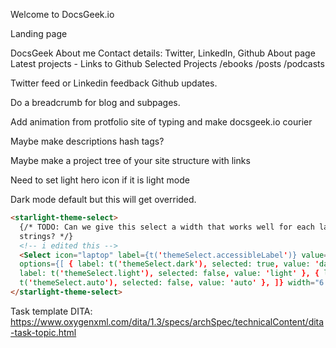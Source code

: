 Welcome to DocsGeek.io

Landing page

DocsGeek
About me
Contact details: Twitter, LinkedIn, Github
About page
Latest projects - Links to Github
Selected Projects
/ebooks
/posts
/podcasts

Twitter feed or Linkedin feedback
Github updates.

Do a breadcrumb for blog and subpages.

Add animation from protfolio site of typing and make docsgeek.io courier

Maybe make descriptions hash tags?

Maybe make a project tree of your site structure with links

Need to set light hero icon if it is light mode

Dark mode default but this will get overrided.

```html
<starlight-theme-select>
  {/* TODO: Can we give this select a width that works well for each language’s
  strings? */}
  <!-- i edited this -->
  <Select icon="laptop" label={t('themeSelect.accessibleLabel')} value="auto"
  options={[ { label: t('themeSelect.dark'), selected: true, value: 'dark' }, {
  label: t('themeSelect.light'), selected: false, value: 'light' }, { label:
  t('themeSelect.auto'), selected: false, value: 'auto' }, ]} width="6.25em" />
</starlight-theme-select>
```

Task template DITA:
https://www.oxygenxml.com/dita/1.3/specs/archSpec/technicalContent/dita-task-topic.html
